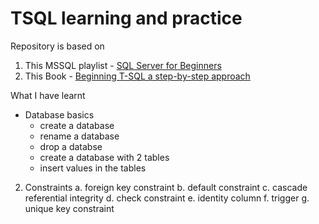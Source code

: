 # TSQL learning and practice

Repository is based on 
1. This MSSQL playlist - <a href="https://youtube.com/playlist?list=PL08903FB7ACA1C2FB">SQL Server for Beginners</a> 
2. This Book - <a href="https://libgen.is/search.php?req=beginning+t-sql+a+step-by-step+approach&open=0&res=25&view=simple&phrase=1&column=def" target="_blank">Beginning T-SQL a step-by-step approach</a>

What I have learnt 
- Database basics
  - create a database
  - rename a database
  - drop a databse 
  - create a database with 2 tables
  - insert values in the tables

2. Constraints
  a. foreign key constraint 
  b. default constraint
  c. cascade referential integrity
  d. check constraint
  e. identity column
  f. trigger
  g. unique key constraint
